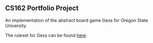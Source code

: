 ## CS162 Portfolio Project

An implementation of the abstract board game Gess for Oregon State University.

The ruleset for Gess can be found [here](https://www.chessvariants.com/crossover.dir/gess.html).

